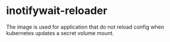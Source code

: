 # inotifywait-reloader
The image is used for application that do not reload config when kubernetes updates a secret volume mount.

